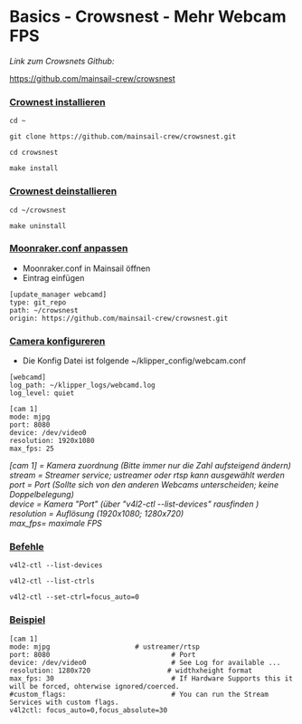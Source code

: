 # Basics - Crowsnest - Mehr Webcam FPS  
  
*Link zum Crowsnets Github:*

https://github.com/mainsail-crew/crowsnest  
  

### <u>**Crownest installieren**</u>

```
cd ~
```
```
git clone https://github.com/mainsail-crew/crowsnest.git
```
```
cd crowsnest
```
```
make install
```

### <u>**Crownest deinstallieren**</u>
```
cd ~/crowsnest
```
```
make uninstall
```

### <u>**Moonraker.conf anpassen**</u>
- Moonraker.conf in Mainsail öffnen
- Eintrag einfügen
```
[update_manager webcamd]
type: git_repo
path: ~/crowsnest
origin: https://github.com/mainsail-crew/crowsnest.git
```

### <u>**Camera konfigureren**</u>
- Die Konfig Datei ist folgende ~/klipper_config/webcam.conf
```
[webcamd]
log_path: ~/klipper_logs/webcamd.log
log_level: quiet

[cam 1]
mode: mjpg
port: 8080
device: /dev/video0
resolution: 1920x1080
max_fps: 25
```

*[cam 1] = Kamera zuordnung (Bitte immer nur die Zahl aufsteigend ändern)  
stream = Streamer service; ustreamer oder rtsp kann ausgewählt werden  
port = Port (Sollte sich von den anderen Webcams unterscheiden; keine Doppelbelegung)  
device = Kamera "Port" (über "v4l2-ctl --list-devices" rausfinden )  
resolution = Auflösung (1920x1080; 1280x720)  
max_fps= maximale FPS*

### <u>**Befehle**</u>

```
v4l2-ctl --list-devices   
```
```
v4l2-ctl --list-ctrls   
```
```
v4l2-ctl --set-ctrl=focus_auto=0 
```
### <u>**Beispiel**</u>
```
[cam 1]
mode: mjpg                     # ustreamer/rtsp
port: 8080                              # Port
device: /dev/video0                     # See Log for available ...
resolution: 1280x720                   # widthxheight format
max_fps: 30                             # If Hardware Supports this it will be forced, ohterwise ignored/coerced.
#custom_flags:                          # You can run the Stream Services with custom flags.
v4l2ctl: focus_auto=0,focus_absolute=30
```
